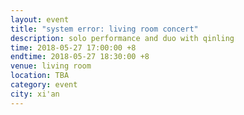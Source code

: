 ```yaml
---
layout: event
title: "system error: living room concert"
description: solo performance and duo with qinling
time: 2018-05-27 17:00:00 +8
endtime: 2018-05-27 18:30:00 +8
venue: living room
location: TBA
category: event
city: xi'an
---
```

